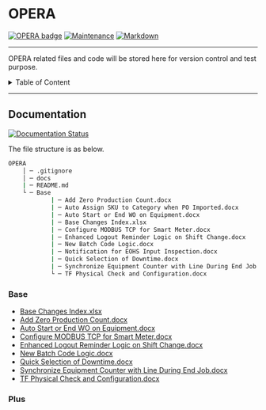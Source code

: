 # OPERA
[![OPERA badge](https://img.shields.io/badge/<OPERA>-<Ongoing>-<COLOR>.svg)](https://shields.io/)
[![Maintenance](https://img.shields.io/badge/Maintained%3F-yes-green.svg)](https://GitHub.com/Naereen/StrapDown.js/graphs/commit-activity)
[![Markdown](https://img.shields.io/badge/Made%20with-Markdown-1f425f.svg)](http://commonmark.org)

---
OPERA related files and code will be stored here for version control and test purpose.

<details>

<summary>Table of Content</summary>

## Table of Content
   * [OPERA](#OPERA)
      * [Documentation](#Documentation)
         * [Base](#Base)
         * [Plus](#Plus)

</details>

---

## Documentation
[![Documentation Status](https://readthedocs.org/projects/ansicolortags/badge/?version=latest)](http://ansicolortags.readthedocs.io/?badge=latest)

The file structure is as below.

```bat
OPERA
    │ ─ .gitignore
    │ ─ docs
    | ─ README.md
    └ ─ Base
            | ─ Add Zero Production Count.docx
            | ─ Auto Assign SKU to Category when PO Imported.docx
            | ─ Auto Start or End WO on Equipment.docx
            | ─ Base Changes Index.xlsx
            | ─ Configure MODBUS TCP for Smart Meter.docx
            | ─ Enhanced Logout Reminder Logic on Shift Change.docx
            | ─ New Batch Code Logic.docx
            | ─ Notification for EOHS Input Inspection.docx
            | ─ Quick Selection of Downtime.docx
            | ─ Synchronize Equipment Counter with Line During End Job.docx
            └ ─ TF Physical Check and Configuration.docx

```

### Base

- [Base Changes Index.xlsx](./Base/Base%20Changes%20Index.xlsx)
- [Add Zero Production Count.docx](./Base/Add%20Zero%20Production%20Count.docx)
- [Auto Start or End WO on Equipment.docx](./Base/Auto%20Start%20or%20End%20WO%20on%20Equipment.docx)
- [Configure MODBUS TCP for Smart Meter.docx](./Base/Configure%20MODBUS%20TCP%20for%20Smart%20Meter.docx)
- [Enhanced Logout Reminder Logic on Shift Change.docx](./Base/Enhanced%20Logout%20Reminder%20Logic%20on%20Shift%20Change.docx)
- [New Batch Code Logic.docx](./Base/New%20Batch%20Code%20Logic.docx)
- [Quick Selection of Downtime.docx](./Base/Quick%20Selection%20of%20Downtime.docx)
- [Synchronize Equipment Counter with Line During End Job.docx](./Base/Synchronize%20Equipment%20Counter%20with%20Line%20During%20End%20Job.docx)
- [TF Physical Check and Configuration.docx](./Base/TF%20Physical%20Check%20and%20Configuration.docx)


### Plus
